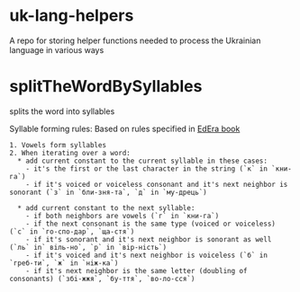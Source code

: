 # uk-lang-helpers
A repo for storing helper functions needed to process the Ukrainian language in various ways


# splitTheWordBySyllables

splits the word into syllables

Syllable forming rules:
  Based on rules specified in [EdEra book](https://edera.gitbook.io/ed-era-book-ukr/fonetika_grafka_orfoepya/sklad_skladopodl)

    1. Vowels form syllables
    2. When iterating over a word:
      * add current constant to the current syllable in these cases:
        - it's the first or the last character in the string (`к` in `кни-га`)
        - if it's voiced or voiceless consonant and it's next neighbor is sonorant (`з` in `бли-зня-та`, `д` in `му-дрець`)

      * add current constant to the next syllable:
        - if both neighbors are vowels (`г` in `кни-га`)
        - if the next consonant is the same type (voiced or voiceless) (`с` in `го-спо-дар`, `ща-стя`)
        - if it's sonorant and it's next neighbor is sonorant as well (`ль` in` вiль-но`, `р` in `вiр-нiсть`)
        - if it's voiced and it's next neighbor is voiceless (`б` in `греб-ти`, `ж` in `нiж-ка`)
        - if it's next neighbor is the same letter (doubling of consonants) (`збi-жжя`, `бу-ття`, `во-ло-сся`)



